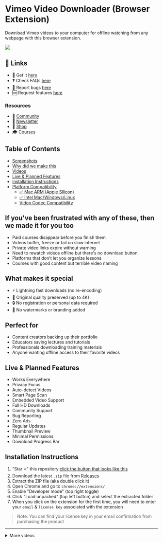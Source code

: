 # Vimeo Video Downloader (Browser Extension)

Download Vimeo videos to your computer for offline watching from any webpage with this browser extension.


<a href="https://www.youtube.com/watch?v=-_zu7XgFuKs" target="_blank">
<img src="https://github.com/user-attachments/assets/428ebb22-950e-4aaf-a9b0-065313273b48" width="900px">
</a>

## 🔗 Links

- 🎁 Get it [here](https://serp.ly/stuff/vimeo-video-downloader)
- ❓ Check FAQs [here](https://github.com/orgs/serpapps/discussions/categories/faq)
- 🐛 Report bugs [here](https://github.com/serpapps/skool-downloader/issues)
- 🆕 Request features [here](https://github.com/serpapps/skool-downloader/issues)

### Resources

- 💬 [Community](https://serp.ly/@serp/community)
- 💌 [Newsletter](https://serp.ly/@serp/email)
- 🛒 [Shop](https://serp.ly/@serp/store)
- 🎓 [Courses](https://serp.ly/@serp/courses)

## Table of Contents

- [Screenshots](#screenshots)
- [Why did we make this](#why-did-we-make-this)
- [Videos](#videos)
- [Live \& Planned Features](#live--planned-features)
- [Installation Instructions](#installation-instructions)
- [Platform Compatibility](#platform-compatibility)
  - [✅ Mac ARM (Apple Silicon)](#-mac-arm-apple-silicon)
  - [✅ Intel Mac/Windows/Linux](#-intel-macwindowslinux)
  - [Video Codec Compatibility](#video-codec-compatibility)


## If you've been frustrated with any of these, then we made it for you too

- Paid courses disappear before you finish them
- Videos buffer, freeze or fail on slow internet
- Private video links expire without warning
- Need to rewatch videos offline but there's no download button
- Platforms that don't let you organize lessons
- Courses with good content but terrible video naming

## What makes it special

- ⚡ Lightning fast downloads (no re-encoding)
- 🎯 Original quality preserved (up to 4K)
- 🔒 No registration or personal data required
- 🚫 No watermarks or branding added

## Perfect for

- Content creators backing up their portfolio
- Educators saving lectures and tutorials
- Professionals downloading training materials
- Anyone wanting offline access to their favorite videos

## Live & Planned Features

- Works Everywhere
- Privacy Focus
- Auto-detect Videos
- Smart Page Scan
- Embedded Video Support
- Full HD Downloads
- Community Support
- Bug Reporting
- Zero Ads
- Regular Updates
- Thumbnail Preview
- Minimal Permissions
- Download Progress Bar

## Installation Instructions

1. "Star ⭐" this repository <a href="https://public-files.gumroad.com/fgqglcvq4v0u32yc0x0jvsllk4x6" target="_blank">click the button that looks like this</a>
2. Download the latest `.zip` file from [Releases](https://github.com/serpapps/vimeo-video-downloader/releases)
3. Extract the ZIP file (aka double click it)
4. Open Chrome and go to `chrome://extensions/`
5. Enable "Developer mode" (top right toggle)
6. Click "Load unpacked" (top left button) and select the extracted folder
7. When you click on the extension for the first time, you will need to enter your `email` & `license key` associated with the extension
> Note: You can find your license key in your email confirmation from purchasing the product

---

<details>

<summary>More videos</summary>

# How to Download Vimeo Videos for Free (Mac & Windows) | No Extensions/Tools Needed (MAC VERSION)

<a href="https://www.youtube.com/watch?v=MeLNJSwCnwk" target="_blank">
<img src="https://raw.githubusercontent.com/devinschumacher/uploads/refs/heads/main/images/how-to-download-vimeo-videos-for-free-mac-windows-no-extensionstools-needed-mac-version.jpg" width="700px">
</a>

# How to Download Vimeo Videos for Free (Mac & Windows) | No Extensions/Tools Needed (WINDOWS VERSION)

<a href="https://www.youtube.com/watch?v=ZnoC6IZg4s4" target="_blank">
<img src="https://raw.githubusercontent.com/devinschumacher/uploads/refs/heads/main/images/how-to-download-vimeo-videos-for-free-mac-windows-no-extensionstools-needed-windows-version.jpg" width="700px">
</a>

</details>
